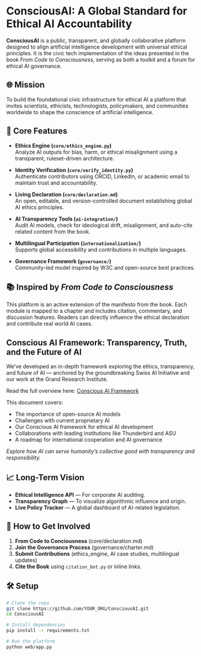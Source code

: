 # ConsciousAI: A Global Standard for Ethical AI Accountability

**ConsciousAI** is a public, transparent, and globally collaborative platform designed to align artificial intelligence development with universal ethical principles. It is the civic tech implementation of the ideas presented in the book *From Code to Consciousness*, serving as both a toolkit and a forum for ethical AI governance.

## 🌐 Mission
To build the foundational civic infrastructure for ethical AI a platform that invites scientists, ethicists, technologists, policymakers, and communities worldwide to shape the conscience of artificial intelligence.

## 🔑 Core Features

- **Ethics Engine (`core/ethics_engine.py`)**  
  Analyze AI outputs for bias, harm, or ethical misalignment using a transparent, ruleset-driven architecture.

- **Identity Verification (`core/verify_identity.py`)**  
  Authenticate contributors using ORCID, LinkedIn, or academic email to maintain trust and accountability.

- **Living Declaration (`core/declaration.md`)**  
  An open, editable, and version-controlled document establishing global AI ethics principles.

- **AI Transparency Tools (`ai-integration/`)**  
  Audit AI models, check for ideological drift, misalignment, and auto-cite related content from the book.

- **Multilingual Participation (`internationalization/`)**  
  Supports global accessibility and contributions in multiple languages.

- **Governance Framework (`governance/`)**  
  Community-led model inspired by W3C and open-source best practices.

## 📚 Inspired by *From Code to Consciousness*
This platform is an active extension of the manifesto from the book. Each module is mapped to a chapter and includes citation, commentary, and discussion features. Readers can directly influence the ethical declaration and contribute real world AI cases.

## Conscious AI Framework: Transparency, Truth, and the Future of AI

We’ve developed an in-depth framework exploring the ethics, transparency, and future of AI — anchored by the groundbreaking Swiss AI Initiative and our work at the Grand Research Institute.

Read the full overview here: [Conscious AI Framework](./conscious-ai-framework.md)

This document covers:

- The importance of open-source AI models  
- Challenges with current proprietary AI  
- Our Conscious AI framework for ethical AI development  
- Collaborations with leading institutions like Thunderbird and ASU  
- A roadmap for international cooperation and AI governance  

*Explore how AI can serve humanity’s collective good with transparency and responsibility.*


## 📈 Long-Term Vision

- **Ethical Intelligence API** — For corporate AI auditing.  
- **Transparency Graph** — To visualize algorithmic influence and origin.  
- **Live Policy Tracker** — A global dashboard of AI-related legislation.

## 🤝 How to Get Involved

1. **From Code to Conciousness** (core/declaration.md)  
2. **Join the Governance Process** (governance/charter.md)  
3. **Submit Contributions** (ethics_engine, AI case studies, multilingual updates)  
4. **Cite the Book** using `citation_bot.py` or inline links.

## 🛠️ Setup

```bash
# Clone the repo
git clone https://github.com/YOUR_ORG/ConsciousAI.git
cd ConsciousAI

# Install dependencies
pip install -r requirements.txt

# Run the platform
python web/app.py

